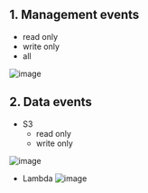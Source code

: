 
## 1. Management events
- read only
- write only
- all

![image](https://user-images.githubusercontent.com/26485327/70404494-9fa75800-1a7d-11ea-8e07-0272a2296db3.png)

## 2. Data events
- S3
  - read only
  - write only
  
![image](https://user-images.githubusercontent.com/26485327/70404562-d9785e80-1a7d-11ea-9e1f-29e5664a6654.png)

- Lambda
![image](https://user-images.githubusercontent.com/26485327/70404580-ec8b2e80-1a7d-11ea-9dce-bddcd758ef16.png)

